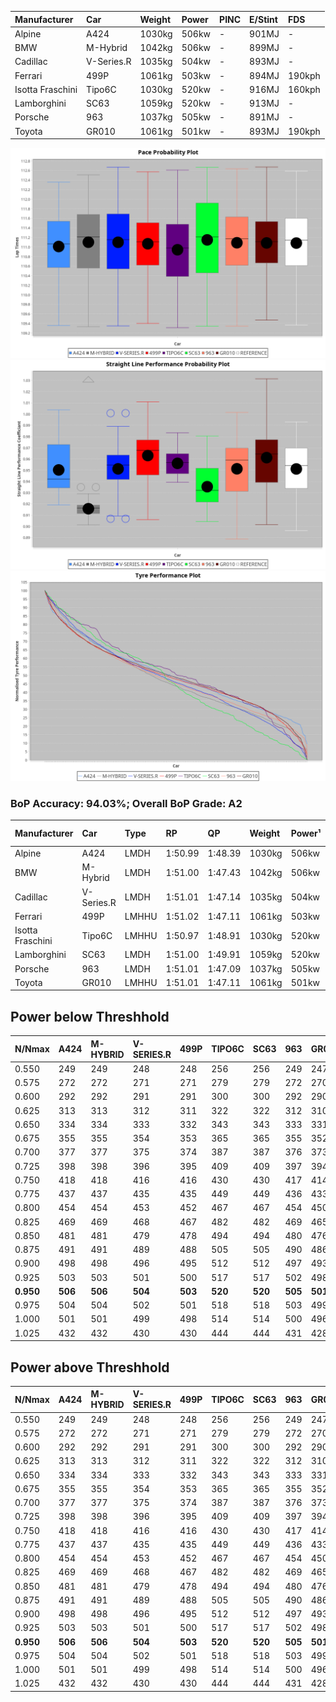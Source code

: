 | Manufacturer     | Car        | Weight | Power | PINC    | E/Stint | FDS     |
|:-|:-|:-|:-|:-|:-|:-|
| Alpine           | A424       | 1030kg | 506kw |    -    | 901MJ   |    -    |
| BMW              | M-Hybrid   | 1042kg | 506kw |    -    | 899MJ   |    -    |
| Cadillac         | V-Series.R | 1035kg | 504kw |    -    | 893MJ   |    -    |
| Ferrari          | 499P       | 1061kg | 503kw |    -    | 894MJ   | 190kph  |
| Isotta Fraschini | Tipo6C     | 1030kg | 520kw |    -    | 916MJ   | 160kph  |
| Lamborghini      | SC63       | 1059kg | 520kw |    -    | 913MJ   |    -    |
| Porsche          | 963        | 1037kg | 505kw |    -    | 891MJ   |    -    |
| Toyota           | GR010      | 1061kg | 501kw |    -    | 893MJ   | 190kph  |

![PACECHART](./IMG/AUTO.png)
![STRAIGHTLINEPERFORMANCECHART](./IMG/AUTO_sp.png)
![TYREPERFORMANCECHART](./IMG/AUTO_tw.png)

### BoP Accuracy: 94.03%; Overall BoP Grade: A2
| Manufacturer     | Car        | Type  | RP      | QP      | Weight | Power¹ | Threshhold | PINC    | Power² | E/Stint | AVG Vmax  | FDS     | RDLC | L/Stint | BOP-Grade | Model Accuracy | Model Points | Match%  |
|:-|:-|:-|:-|:-|:-|:-|:-|:-|:-|:-|:-|:-|:-|:-|:-|:-|:-|:-|
| Alpine           | A424       | LMDH  | 1:50.99 | 1:48.39 | 1030kg | 506kw  | 0.0kph     |    -    | 506kw  |  901MJ  | 284.35kph |    -    | 1.03 | 33      | +C1       | 100.00%        | 642          | 75.07%  |
| BMW              | M-Hybrid   | LMDH  | 1:51.00 | 1:47.43 | 1042kg | 506kw  | 0.0kph     |    -    | 506kw  |  899MJ  | 279.77kph |    -    | 1.02 | 33      | ~A1       | 100.00%        | 1714         | 98.13%  |
| Cadillac         | V-Series.R | LMDH  | 1:51.01 | 1:47.14 | 1035kg | 504kw  | 0.0kph     |    -    | 504kw  |  893MJ  | 283.75kph |    -    | 1.02 | 33      | ~A1       | 98.95%         | 2271         | 100.00% |
| Ferrari          | 499P       | LMHHU | 1:51.02 | 1:47.11 | 1061kg | 503kw  | 0.0kph     |    -    | 503kw  |  894MJ  | 284.99kph | 190kph  | 1.03 | 33      | ~A1       | 99.93%         | 2718         | 100.00% |
| Isotta Fraschini | Tipo6C     | LMHHU | 1:50.97 | 1:48.91 | 1030kg | 520kw  | 0.0kph     |    -    | 520kw  |  916MJ  | 286.20kph | 160kph  | 1.08 | 33      | +C1       | 92.36%         | 133          | 79.05%  |
| Lamborghini      | SC63       | LMDH  | 1:51.00 | 1:49.91 | 1059kg | 520kw  | 0.0kph     |    -    | 520kw  |  913MJ  | 282.09kph |    -    | 1.03 | 33      | ~A1       | 96.54%         | 418          | 100.00% |
| Porsche          | 963        | LMDH  | 1:51.01 | 1:47.09 | 1037kg | 505kw  | 0.0kph     |    -    | 505kw  |  891MJ  | 284.19kph |    -    | 1.02 | 33      | ~A1       | 99.98%         | 6168         | 100.00% |
| Toyota           | GR010      | LMHHU | 1:51.01 | 1:47.11 | 1061kg | 501kw  | 0.0kph     |    -    | 501kw  |  893MJ  | 284.57kph | 190kph  | 1.03 | 33      | ~A1       | 98.53%         | 3557         | 100.00% |

## Power below Threshhold
| N/Nmax    | A424    | M-HYBRID | V-SERIES.R | 499P    | TIPO6C  | SC63    | 963     | GR010   |
|:-|:-|:-|:-|:-|:-|:-|:-|:-|
|  0.550    |  249    |  249     |  248       |  248    |  256    |  256    |  249    |  247    |
|  0.575    |  272    |  272     |  271       |  271    |  279    |  279    |  272    |  270    |
|  0.600    |  292    |  292     |  291       |  291    |  300    |  300    |  292    |  290    |
|  0.625    |  313    |  313     |  312       |  311    |  322    |  322    |  312    |  310    |
|  0.650    |  334    |  334     |  333       |  332    |  343    |  343    |  333    |  331    |
|  0.675    |  355    |  355     |  354       |  353    |  365    |  365    |  355    |  352    |
|  0.700    |  377    |  377     |  375       |  374    |  387    |  387    |  376    |  373    |
|  0.725    |  398    |  398     |  396       |  395    |  409    |  409    |  397    |  394    |
|  0.750    |  418    |  418     |  416       |  416    |  430    |  430    |  417    |  414    |
|  0.775    |  437    |  437     |  435       |  435    |  449    |  449    |  436    |  433    |
|  0.800    |  454    |  454     |  453       |  452    |  467    |  467    |  454    |  450    |
|  0.825    |  469    |  469     |  468       |  467    |  482    |  482    |  469    |  465    |
|  0.850    |  481    |  481     |  479       |  478    |  494    |  494    |  480    |  476    |
|  0.875    |  491    |  491     |  489       |  488    |  505    |  505    |  490    |  486    |
|  0.900    |  498    |  498     |  496       |  495    |  512    |  512    |  497    |  493    |
|  0.925    |  503    |  503     |  501       |  500    |  517    |  517    |  502    |  498    |
| **0.950** | **506** | **506**  | **504**    | **503** | **520** | **520** | **505** | **501** |
|  0.975    |  504    |  504     |  502       |  501    |  518    |  518    |  503    |  499    |
|  1.000    |  501    |  501     |  499       |  498    |  514    |  514    |  500    |  496    |
|  1.025    |  432    |  432     |  430       |  430    |  444    |  444    |  431    |  428    |

## Power above Threshhold
| N/Nmax    | A424    | M-HYBRID | V-SERIES.R | 499P    | TIPO6C  | SC63    | 963     | GR010   |
|:-|:-|:-|:-|:-|:-|:-|:-|:-|
|  0.550    |  249    |  249     |  248       |  248    |  256    |  256    |  249    |  247    |
|  0.575    |  272    |  272     |  271       |  271    |  279    |  279    |  272    |  270    |
|  0.600    |  292    |  292     |  291       |  291    |  300    |  300    |  292    |  290    |
|  0.625    |  313    |  313     |  312       |  311    |  322    |  322    |  312    |  310    |
|  0.650    |  334    |  334     |  333       |  332    |  343    |  343    |  333    |  331    |
|  0.675    |  355    |  355     |  354       |  353    |  365    |  365    |  355    |  352    |
|  0.700    |  377    |  377     |  375       |  374    |  387    |  387    |  376    |  373    |
|  0.725    |  398    |  398     |  396       |  395    |  409    |  409    |  397    |  394    |
|  0.750    |  418    |  418     |  416       |  416    |  430    |  430    |  417    |  414    |
|  0.775    |  437    |  437     |  435       |  435    |  449    |  449    |  436    |  433    |
|  0.800    |  454    |  454     |  453       |  452    |  467    |  467    |  454    |  450    |
|  0.825    |  469    |  469     |  468       |  467    |  482    |  482    |  469    |  465    |
|  0.850    |  481    |  481     |  479       |  478    |  494    |  494    |  480    |  476    |
|  0.875    |  491    |  491     |  489       |  488    |  505    |  505    |  490    |  486    |
|  0.900    |  498    |  498     |  496       |  495    |  512    |  512    |  497    |  493    |
|  0.925    |  503    |  503     |  501       |  500    |  517    |  517    |  502    |  498    |
| **0.950** | **506** | **506**  | **504**    | **503** | **520** | **520** | **505** | **501** |
|  0.975    |  504    |  504     |  502       |  501    |  518    |  518    |  503    |  499    |
|  1.000    |  501    |  501     |  499       |  498    |  514    |  514    |  500    |  496    |
|  1.025    |  432    |  432     |  430       |  430    |  444    |  444    |  431    |  428    |
